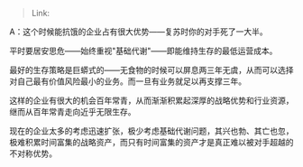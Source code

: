 > Link: 

A：这个时候能抗饿的企业占有很大优势——复苏时你的对手死了一大半。

平时要居安思危——始终重视"基础代谢"——即能维持生存的最低运营成本。

最好的生存策略是巨蟒式的——无食物的时候可以屏息两三年无虞，从而可以选择对自己最有价值风险最小的业务。而一旦有业务就足以再支撑三年。

这样的企业有很大的机会百年常青，从而渐渐积累起深厚的战略优势和行业资源，继而从百年常青走向近乎无限生存。

现在的企业太多的考虑迅速扩张，极少考虑基础代谢问题，其兴也勃、其亡也忽，极难积累时间富集的战略资产，而只有时间富集的资产才是真正难以被对手超越的不对称优势。
